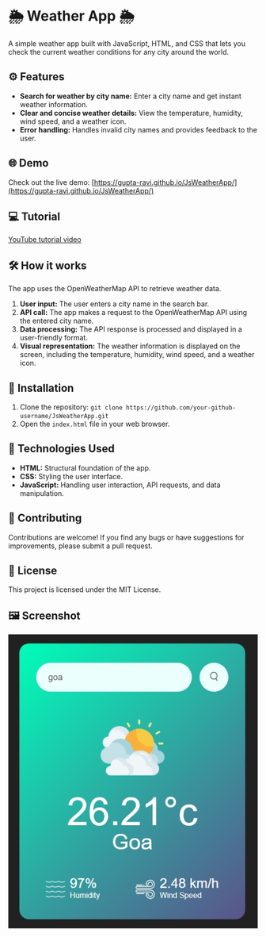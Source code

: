 # 🌦️ Weather App 🌦️

A simple weather app built with JavaScript, HTML, and CSS that lets you check the current weather conditions for any city around the world.

## ⚙️ Features

- **Search for weather by city name:** Enter a city name and get instant weather information.
- **Clear and concise weather details:** View the temperature, humidity, wind speed, and a weather icon.
- **Error handling:**  Handles invalid city names and provides feedback to the user.

## 🌐 Demo

Check out the live demo: [https://gupta-ravi.github.io/JsWeatherApp/](https://gupta-ravi.github.io/JsWeatherApp/)

## 💻 Tutorial

[YouTube tutorial video](https://www.youtube.com/watch?v=MIYQR-Ybrn4)

## 🛠️ How it works

The app uses the OpenWeatherMap API to retrieve weather data. 

1. **User input:** The user enters a city name in the search bar.
2. **API call:** The app makes a request to the OpenWeatherMap API using the entered city name.
3. **Data processing:** The API response is processed and displayed in a user-friendly format.
4. **Visual representation:** The weather information is displayed on the screen, including the temperature, humidity, wind speed, and a weather icon.

## 💾 Installation

1. Clone the repository: `git clone https://github.com/your-github-username/JsWeatherApp.git`
2. Open the `index.html` file in your web browser.

## 🔧 Technologies Used

- **HTML:** Structural foundation of the app.
- **CSS:** Styling the user interface.
- **JavaScript:** Handling user interaction, API requests, and data manipulation.

## 🤝 Contributing

Contributions are welcome! If you find any bugs or have suggestions for improvements, please submit a pull request.

## 📜 License

This project is licensed under the MIT License.

## 🖼️ Screenshot

![Weather App Screenshot](./screenshot.png) 
